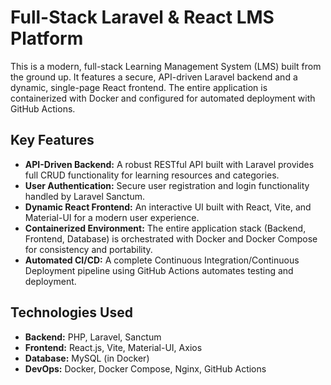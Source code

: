 # Full-Stack Laravel & React LMS Platform

This is a modern, full-stack Learning Management System (LMS) built from the ground up. It features a secure, API-driven Laravel backend and a dynamic, single-page React frontend. The entire application is containerized with Docker and configured for automated deployment with GitHub Actions.

## Key Features

-   **API-Driven Backend:** A robust RESTful API built with Laravel provides full CRUD functionality for learning resources and categories.
-   **User Authentication:** Secure user registration and login functionality handled by Laravel Sanctum.
-   **Dynamic React Frontend:** An interactive UI built with React, Vite, and Material-UI for a modern user experience.
-   **Containerized Environment:** The entire application stack (Backend, Frontend, Database) is orchestrated with Docker and Docker Compose for consistency and portability.
-   **Automated CI/CD:** A complete Continuous Integration/Continuous Deployment pipeline using GitHub Actions automates testing and deployment.

## Technologies Used

-   **Backend:** PHP, Laravel, Sanctum
-   **Frontend:** React.js, Vite, Material-UI, Axios
-   **Database:** MySQL (in Docker)
-   **DevOps:** Docker, Docker Compose, Nginx, GitHub Actions

